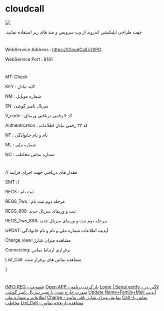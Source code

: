 # cloudcall

<img src='http://cloudcall.ir/WebService/logo1111.png' style=' width: 300px' >

.جهت طراحی اپلیکیشن اندروید از وب سرویس و متد های زیر استفاده نمایید

#
WebService Address : https://CloudCall.ir/SPO

WebService Port : 8181
     
#
MT: Check

KEY : کلید تبادل

NM : شماره موبایل 

SN: سریال نامبر گوشی

V_code : کد ۴ رقمی دریافتی وریفای

Authentication : کد ۳۲ رقمی تبادل اطلاعات

NF : نام و نام خانوادگی

ML : شماره ملی

NC : شماره تماس مخاطب




#
// مقدار های دریافتی جهت اجرای فرایند

SMT       :{




REGS : ثبت نام

REGS_Two : مرحله دوم ثبت نام

REGS_898: ثبت و وریفای سریال جدید

REGS_Two_898: مرحله دوم ثبت و وریفای سریال جدید

UPDAT: آپدیت اطلاعات شماره ملی و نام و نام خانوادگی

Charge_view: مشاهده میزان شارژ

Connecting: برقراری ارتباط تماس

List_Call: مشاهده تماس های برقرار شده

}
#


<a href='http://webservice2017cloudcall.blogfa.com/post/1'>INFO REG - عضویت</a>
<a href='http://webservice2017cloudcall.blogfa.com/post/2'>Open APP - باز کردن برنامه</a>
<a href='http://webservice2017cloudcall.blogfa.com/post/3'>Login | Serial verify - لاگین در صورت خارج شدن یا تغییر سریال نامبر گوشی</a>
<a href='http://webservice2017cloudcall.blogfa.com/post/4'>Update Name+Family+Meli آپدیت اطلاعات و شماره ملی</a>
<a href='http://webservice2017cloudcall.blogfa.com/post/5'>Charge - نمایش میزان شارژ باقی مانده</a>
<a href='http://webservice2017cloudcall.blogfa.com/post/6'>Call -تماس با مخاطب</a>
<a href='http://webservice2017cloudcall.blogfa.com/post/7'>List_Call - مشاهده تاریخچه تماس</a>

